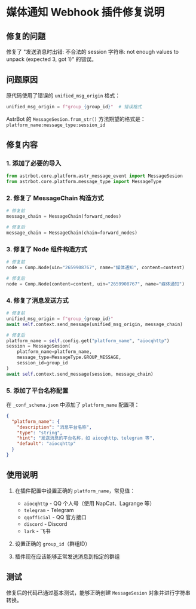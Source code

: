 # 媒体通知 Webhook 插件修复说明

## 修复的问题

修复了 "发送消息时出错: 不合法的 session 字符串: not enough values to unpack (expected 3, got 1)" 的错误。

## 问题原因

原代码使用了错误的 `unified_msg_origin` 格式：
```python
unified_msg_origin = f"group_{group_id}"  # 错误格式
```

AstrBot 的 `MessageSesion.from_str()` 方法期望的格式是：`platform_name:message_type:session_id`

## 修复内容

### 1. 添加了必要的导入
```python
from astrbot.core.platform.astr_message_event import MessageSesion
from astrbot.core.platform.message_type import MessageType
```

### 2. 修复了 MessageChain 构造方式
```python
# 修复前
message_chain = MessageChain(forward_nodes)

# 修复后
message_chain = MessageChain(chain=forward_nodes)
```

### 3. 修复了 Node 组件构造方式
```python
# 修复前
node = Comp.Node(uin="2659908767", name="媒体通知", content=content)

# 修复后
node = Comp.Node(content=content, uin="2659908767", name="媒体通知")
```

### 4. 修复了消息发送方式
```python
# 修复前
unified_msg_origin = f"group_{group_id}"
await self.context.send_message(unified_msg_origin, message_chain)

# 修复后
platform_name = self.config.get("platform_name", "aiocqhttp")
session = MessageSesion(
    platform_name=platform_name,
    message_type=MessageType.GROUP_MESSAGE,
    session_id=group_id
)
await self.context.send_message(session, message_chain)
```

### 5. 添加了平台名称配置
在 `_conf_schema.json` 中添加了 `platform_name` 配置项：
```json
{
  "platform_name": {
    "description": "消息平台名称",
    "type": "string",
    "hint": "发送消息的平台名称，如 aiocqhttp、telegram 等",
    "default": "aiocqhttp"
  }
}
```

## 使用说明

1. 在插件配置中设置正确的 `platform_name`，常见值：
   - `aiocqhttp` - QQ 个人号（使用 NapCat、Lagrange 等）
   - `telegram` - Telegram
   - `qqofficial` - QQ 官方接口
   - `discord` - Discord
   - `lark` - 飞书

2. 设置正确的 `group_id`（群组ID）

3. 插件现在应该能够正常发送消息到指定的群组

## 测试

修复后的代码已通过基本测试，能够正确创建 `MessageSesion` 对象并进行字符串转换。
